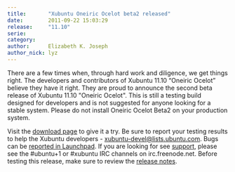 ```yaml
---
title:       "Xubuntu Oneiric Ocelot beta2 released"
date:        2011-09-22 15:03:29
release:     "11.10"
serie:       
category:    
author:      Elizabeth K. Joseph
author_nick: lyz
---
```


There are a few times when, through hard work and diligence, we get things right. The developers and contributors of Xubuntu 11.10 “Oneiric Ocelot” believe they have it right. They are proud to announce the second beta release of Xubuntu 11.10 "Oneiric Ocelot". This is still a testing build designed for developers and is not suggested for anyone looking for a stable system. Please do not install Oneiric Ocelot Beta2 on your production system.

Visit the [download page](http://cdimage.ubuntu.com/xubuntu/releases/11.10/beta-2/) to give it a try. Be sure to report your testing results to help the Xubuntu developers - xubuntu-devel@lists.ubuntu.com. Bugs can be [reported in Launchpad](https://launchpad.net/ubuntu/+filebug). If you are looking for see [support](http://xubuntu.org/help), please see the #ubuntu+1 or #xubuntu IRC channels on irc.freenode.net. Before testing this release, make sure to review the [release notes](https://wiki.ubuntu.com/OneiricOcelot/TechnicalOverview/Beta2).
